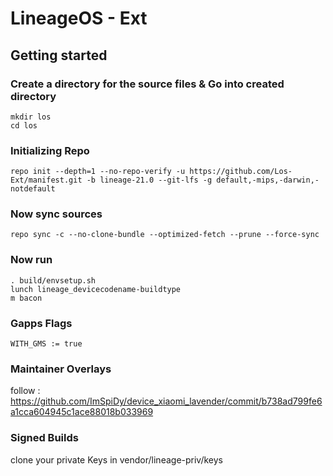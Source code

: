 LineageOS - Ext
===========

Getting started
---------------

### Create a directory for the source files & Go into created directory
```
mkdir los
cd los
```
### Initializing Repo
```
repo init --depth=1 --no-repo-verify -u https://github.com/Los-Ext/manifest.git -b lineage-21.0 --git-lfs -g default,-mips,-darwin,-notdefault
```

### Now sync sources
```
repo sync -c --no-clone-bundle --optimized-fetch --prune --force-sync
```

### Now run
```
. build/envsetup.sh
lunch lineage_devicecodename-buildtype
m bacon
```

### Gapps Flags
```
WITH_GMS := true
```

### Maintainer Overlays
follow : https://github.com/ImSpiDy/device_xiaomi_lavender/commit/b738ad799fe6a1cca604945c1ace88018b033969

### Signed Builds
clone your private Keys in vendor/lineage-priv/keys
